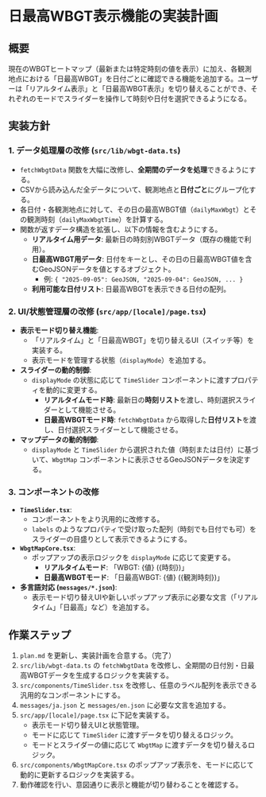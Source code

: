 # 日最高WBGT表示機能の実装計画

## 概要

現在のWBGTヒートマップ（最新または特定時刻の値を表示）に加え、各観測地点における「日最高WBGT」を日付ごとに確認できる機能を追加する。ユーザーは「リアルタイム表示」と「日最高WBGT表示」を切り替えることができ、それぞれのモードでスライダーを操作して時刻や日付を選択できるようになる。

## 実装方針

### 1. データ処理層の改修 (`src/lib/wbgt-data.ts`)

- `fetchWbgtData` 関数を大幅に改修し、**全期間のデータを処理**できるようにする。
- CSVから読み込んだ全データについて、観測地点と**日付ごと**にグループ化する。
- 各日付・各観測地点に対して、その日の最高WBGT値（`dailyMaxWbgt`）とその観測時刻（`dailyMaxWbgtTime`）を計算する。
- 関数が返すデータ構造を拡張し、以下の情報を含むようにする。
  - **リアルタイム用データ**: 最新日の時刻別WBGTデータ（既存の機能で利用）。
  - **日最高WBGT用データ**: 日付をキーとし、その日の日最高WBGT値を含むGeoJSONデータを値とするオブジェクト。
    - 例: `{ "2025-09-05": GeoJSON, "2025-09-04": GeoJSON, ... }`
  - **利用可能な日付リスト**: 日最高WBGTを表示できる日付の配列。

### 2. UI/状態管理層の改修 (`src/app/[locale]/page.tsx`)

- **表示モード切り替え機能**:
  - 「リアルタイム」と「日最高WBGT」を切り替えるUI（スイッチ等）を実装する。
  - 表示モードを管理する状態（`displayMode`）を追加する。
- **スライダーの動的制御**:
  - `displayMode` の状態に応じて `TimeSlider` コンポーネントに渡すプロパティを動的に変更する。
    - **リアルタイムモード時**: 最新日の**時刻リスト**を渡し、時刻選択スライダーとして機能させる。
    - **日最高WBGTモード時**: `fetchWbgtData` から取得した**日付リスト**を渡し、日付選択スライダーとして機能させる。
- **マップデータの動的制御**:
  - `displayMode` と `TimeSlider` から選択された値（時刻または日付）に基づいて、`WbgtMap` コンポーネントに表示させるGeoJSONデータを決定する。

### 3. コンポーネントの改修

- **`TimeSlider.tsx`**:
  - コンポーネントをより汎用的に改修する。
  - `labels` のようなプロパティで受け取った配列（時刻でも日付でも可）をスライダーの目盛りとして表示できるようにする。
- **`WbgtMapCore.tsx`**:
  - ポップアップの表示ロジックを `displayMode` に応じて変更する。
    - **リアルタイムモード**: 「WBGT: {値} ({時刻})」
    - **日最高WBGTモード**: 「日最高WBGT: {値} ({観測時刻})」
- **多言語対応 (`messages/*.json`)**:
  - 表示モード切り替えUIや新しいポップアップ表示に必要な文言（「リアルタイム」「日最高」など）を追加する。

## 作業ステップ

1.  `plan.md` を更新し、実装計画を合意する。（完了）
2.  `src/lib/wbgt-data.ts` の `fetchWbgtData` を改修し、全期間の日付別・日最高WBGTデータを生成するロジックを実装する。
3.  `src/components/TimeSlider.tsx` を改修し、任意のラベル配列を表示できる汎用的なコンポーネントにする。
4.  `messages/ja.json` と `messages/en.json` に必要な文言を追加する。
5.  `src/app/[locale]/page.tsx` に下記を実装する。
    - 表示モード切り替えUIと状態管理。
    - モードに応じて `TimeSlider` に渡すデータを切り替えるロジック。
    - モードとスライダーの値に応じて `WbgtMap` に渡すデータを切り替えるロジック。
6.  `src/components/WbgtMapCore.tsx` のポップアップ表示を、モードに応じて動的に更新するロジックを実装する。
7.  動作確認を行い、意図通りに表示と機能が切り替わることを確認する。
